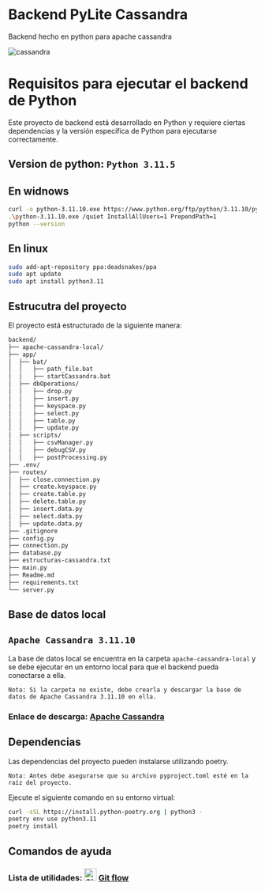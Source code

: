 # Backend PyLite Cassandra
Backend hecho en python para apache cassandra 

![cassandra](https://github.com/VictorArdila/backend-PyLite-Cassandra/assets/89551043/e0b6e198-ee48-4d2a-a965-38903eebfe81)
# Requisitos para ejecutar el backend de Python

Este proyecto de backend está desarrollado en Python y requiere ciertas dependencias y la versión específica de Python para ejecutarse correctamente.

## Version de python:  `Python 3.11.5`

## En widnows

```bash
curl -o python-3.11.10.exe https://www.python.org/ftp/python/3.11.10/python-3.11.10-amd64.exe
.\python-3.11.10.exe /quiet InstallAllUsers=1 PrependPath=1
python --version
```

## En linux

```bash
sudo add-apt-repository ppa:deadsnakes/ppa
sudo apt update
sudo apt install python3.11
```

## Estrucutra del proyecto

El proyecto está estructurado de la siguiente manera:

```bash
backend/
├── apache-cassandra-local/
├── app/
│  ├── bat/
│  │   ├── path_file.bat
│  │   ├── startCassandra.bat
│  ├── dbOperations/
│  │   ├── drop.py
│  │   ├── insert.py
│  │   ├── keyspace.py
│  │   ├── select.py
│  │   ├── table.py
│  │   ├── update.py
│  ├── scripts/
│  │   ├── csvManager.py
│  │   ├── debugCSV.py
│  │   ├── postProcessing.py
├── .env/
├── routes/
│  ├── close.connection.py
│  ├── create.keyspace.py
│  ├── create.table.py
│  ├── delete.table.py
│  ├── insert.data.py
│  ├── select.data.py
│  ├── update.data.py
├── .gitignore
├── config.py
├── connection.py
├── database.py
├── estructuras-cassandra.txt
├── main.py
├── Readme.md
├── requirements.txt
└── server.py
```

## Base de datos local
## `Apache Cassandra 3.11.10`

La base de datos local se encuentra en la carpeta `apache-cassandra-local` y se debe ejecutar en un entorno local para que el backend pueda conectarse a ella.

`Nota: Si la carpeta no existe, debe crearla y descargar la base de datos de Apache Cassandra 3.11.10 en ella.` 
### Enlace de descarga: [Apache Cassandra](https://archive.apache.org/dist/cassandra/3.11.10/)

## Dependencias

Las dependencias del proyecto pueden instalarse utilizando poetry. 

`Nota: Antes debe asegurarse que su archivo pyproject.toml esté en la raíz del proyecto.`

Ejecute el siguiente comando en su entorno virtual:

```bash
curl -sSL https://install.python-poetry.org | python3 -
poetry env use python3.11
poetry install
```

## Comandos de ayuda

### Lista de utilidades: <img src="https://github.com/VictorArdila/VictorArdila/assets/89551043/25d307e3-ef06-41e0-8cb1-a979f4f130ac" alt="GitFlow" width="25" height="25"> [Git flow](https://github.com/VictorArdila/VictorArdila/blob/main/doc/GitFlow.md)
